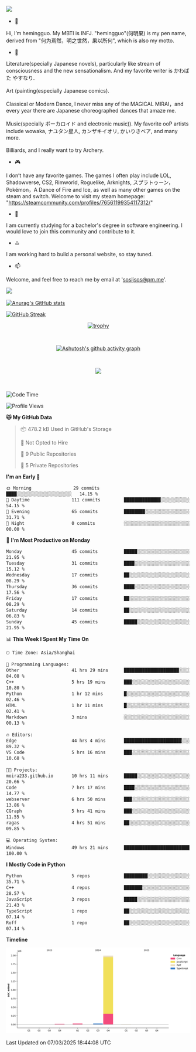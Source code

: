 ![](https://github.com/hemingguo/hemingguo/blob/main/butterfly_smile.png)

- 👋
  
Hi, I’m hemingguo. My MBTI is INFJ. "hemingguo"(何明果) is my pen name, derived from "何为焉然，明之世然，果以所何", which is also my motto.



- 🎨
  

Literature(specially Japanese novels), particularly like stream of consciousness and the new sensationalism. And my favorite writer is かわばた やすなり. <br><br>
Art (painting(especially Japanese comics). <br><br>
Classical or Modern Dance, I never miss any of the MAGICAL MIRAI，and every year there are Japanese choreographed dances that amaze me. <br><br>
Music(specially ボーカロイド and electronic music)). My favorite ooP artists include wowaka, ナユタン星人, カンザキイオリ, かいりきベア, and many more. <br><br>
Billiards, and I really want to try Archery.



- 🎮 


I don’t have any favorite games. The games I often play include LOL, Shadowverse, CS2, Rimworld, Roguelike, Arknights, スプラトゥーン，Pokémon，A Dance of Fire and Ice, as well as many other games on the steam and switch. Welcome to visit my steam homepage: "https://steamcommunity.com/profiles/76561199354117312/"



- 🌱



I am currently studying for a bachelor's degree in software engineering. I would love to join this community and contribute to it.



- ♎ 


I am working hard to build a personal website, so stay tuned.



- 📫 


Welcome, and feel free to reach me by email at 'sosljsos@pm.me'.


![](http://antzuhl.cn:4000/get/@hemingguo.readme)

[![Anurag's GitHub stats](https://github-readme-stats.vercel.app/api?username=hemingguo&show_icons=true&count_private=true&theme=aura&hide_border=true&icon_color=FF4500&text_color=76EE00)](https://github.com/anuraghazra/github-readme-stats)    



[![GitHub Streak](https://github-readme-streak-stats.herokuapp.com/?user=hemingguo&hide_border=true&theme=tokyonight)](https://git.io/streak-stats)

<div align="center">

[![trophy](https://github-profile-trophy.vercel.app/?username=hemingguo&theme=dracula)](https://github.com/ryo-ma/github-profile-trophy)

<br>

[![Ashutosh's github activity graph](https://github-readme-activity-graph.vercel.app/graph?username=hemingguo&theme=tokyo-night&hide_border=true)](https://github.com/ashutosh00710/github-readme-activity-graph)

</div>

<br>

<p align="center">
  <a href="https://skillicons.dev">
    <img src="https://skillicons.dev/icons?i=cpp,c,vim,py,clion,github,git,docker,java,js,idea,linux,md,matlab,nodejs,obsidian,pycharm,pytorch,qt,react,stackoverflow,unreal,unity,vscode,vue,windows" />
  </a>
</p>

<br>

<!--START_SECTION:waka-->
![Code Time](http://img.shields.io/badge/Code%20Time-2%2C114%20hrs%2052%20mins-blue)

![Profile Views](http://img.shields.io/badge/Profile%20Views-3-blue)

**🐱 My GitHub Data** 

> 📦 478.2 kB Used in GitHub's Storage 
 > 
> 🚫 Not Opted to Hire
 > 
> 📜 9 Public Repositories 
 > 
> 🔑 5 Private Repositories 
 > 
**I'm an Early 🐤** 

```text
🌞 Morning                29 commits          ████░░░░░░░░░░░░░░░░░░░░░   14.15 % 
🌆 Daytime                111 commits         ██████████████░░░░░░░░░░░   54.15 % 
🌃 Evening                65 commits          ████████░░░░░░░░░░░░░░░░░   31.71 % 
🌙 Night                  0 commits           ░░░░░░░░░░░░░░░░░░░░░░░░░   00.00 % 
```
📅 **I'm Most Productive on Monday** 

```text
Monday                   45 commits          █████░░░░░░░░░░░░░░░░░░░░   21.95 % 
Tuesday                  31 commits          ████░░░░░░░░░░░░░░░░░░░░░   15.12 % 
Wednesday                17 commits          ██░░░░░░░░░░░░░░░░░░░░░░░   08.29 % 
Thursday                 36 commits          ████░░░░░░░░░░░░░░░░░░░░░   17.56 % 
Friday                   17 commits          ██░░░░░░░░░░░░░░░░░░░░░░░   08.29 % 
Saturday                 14 commits          ██░░░░░░░░░░░░░░░░░░░░░░░   06.83 % 
Sunday                   45 commits          █████░░░░░░░░░░░░░░░░░░░░   21.95 % 
```


📊 **This Week I Spent My Time On** 

```text
🕑︎ Time Zone: Asia/Shanghai

💬 Programming Languages: 
Other                    41 hrs 29 mins      █████████████████████░░░░   84.08 % 
C++                      5 hrs 19 mins       ███░░░░░░░░░░░░░░░░░░░░░░   10.80 % 
Python                   1 hr 12 mins        █░░░░░░░░░░░░░░░░░░░░░░░░   02.46 % 
HTML                     1 hr 11 mins        █░░░░░░░░░░░░░░░░░░░░░░░░   02.41 % 
Markdown                 3 mins              ░░░░░░░░░░░░░░░░░░░░░░░░░   00.13 % 

🔥 Editors: 
Edge                     44 hrs 4 mins       ██████████████████████░░░   89.32 % 
VS Code                  5 hrs 16 mins       ███░░░░░░░░░░░░░░░░░░░░░░   10.68 % 

🐱‍💻 Projects: 
moira233.github.io       10 hrs 11 mins      █████░░░░░░░░░░░░░░░░░░░░   20.66 % 
Code                     7 hrs 17 mins       ████░░░░░░░░░░░░░░░░░░░░░   14.77 % 
webserver                6 hrs 50 mins       ███░░░░░░░░░░░░░░░░░░░░░░   13.86 % 
CGraph                   5 hrs 41 mins       ███░░░░░░░░░░░░░░░░░░░░░░   11.55 % 
ragas                    4 hrs 51 mins       ██░░░░░░░░░░░░░░░░░░░░░░░   09.85 % 

💻 Operating System: 
Windows                  49 hrs 21 mins      █████████████████████████   100.00 % 
```

**I Mostly Code in Python** 

```text
Python                   5 repos             █████████░░░░░░░░░░░░░░░░   35.71 % 
C++                      4 repos             ███████░░░░░░░░░░░░░░░░░░   28.57 % 
JavaScript               3 repos             █████░░░░░░░░░░░░░░░░░░░░   21.43 % 
TypeScript               1 repo              ██░░░░░░░░░░░░░░░░░░░░░░░   07.14 % 
Roff                     1 repo              ██░░░░░░░░░░░░░░░░░░░░░░░   07.14 % 
```



**Timeline**

![Lines of Code chart](https://raw.githubusercontent.com/hemingguo/hemingguo/main/assets/bar_graph.png)


 Last Updated on 07/03/2025 18:44:08 UTC
<!--END_SECTION:waka-->
<!---
hemingguo/hemingguo is a ✨ special ✨ repository because its `README.md` (this file) appears on your GitHub profile.
You can click the Preview link to take a look at your changes.
--->
